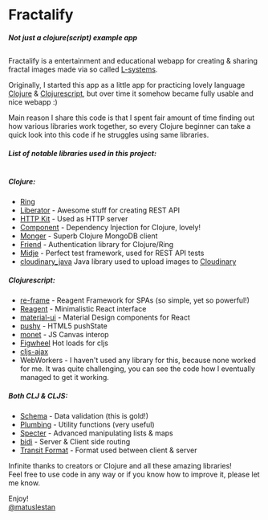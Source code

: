 # Fractalify
##### Not just a clojure(script) example app
##

Fractalify is a entertainment and educational webapp for creating & sharing fractal images made via so called [L-systems][1].

Originally, I started this app as a little app for practicing lovely language [Clojure][2] & [Clojurescript][3], but over time it somehow became fully usable and nice webapp :)

Main reason I share this code is that I spent fair amount of time finding out how various libraries work together, so every Clojure beginner can take a quick look into this code if he struggles using same libraries.

##### List of notable libraries used in this project:
#
##### *Clojure:*
*  [Ring](https://github.com/ring-clojure/ring)
*  [Liberator](http://clojure-liberator.github.io/liberator/) - Awesome stuff for creating REST API
*  [HTTP Kit](https://github.com/http-kit/http-kit) - Used as HTTP server
*  [Component](https://github.com/stuartsierra/component) - Dependency Injection for Clojure, lovely!
*  [Monger](http://clojuremongodb.info/) - Superb Clojure MongoDB client
*  [Friend](https://github.com/cemerick/friend) -  Authentication library for Clojure/Ring
*  [Midje](https://github.com/marick/Midje) - Perfect test framework, used for REST API tests
*  [cloudinary_java](https://github.com/cloudinary/cloudinary_java) Java library used to upload images to [Cloudinary](http://cloudinary.com/)

##### *Clojurescript*:
* [re-frame](https://github.com/Day8/re-frame) - Reagent Framework for SPAs (so simple, yet so powerful!)
* [Reagent](http://reagent-project.github.io/) - Minimalistic React interface
* [material-ui](http://material-ui.com/#/) - Material Design components for React
* [pushy](https://github.com/kibu-australia/pushy) - HTML5 pushState
* [monet](https://github.com/rm-hull/monet) - JS Canvas interop
* [Figwheel](https://github.com/bhauman/lein-figwheel) Hot loads for cljs
* [cljs-ajax](https://github.com/JulianBirch/cljs-ajax)
* WebWorkers - I haven't used any library for this, because none worked for me. It was quite challenging, you can see the code how I eventually managed to get it working.


##### *Both CLJ & CLJS:*
* [Schema](https://github.com/Prismatic/schema) - Data validation (this is gold!)
* [Plumbing](https://github.com/Prismatic/plumbing) - Utility functions (very useful)
* [Specter](https://github.com/nathanmarz/specter) - Advanced manipulating lists & maps
* [bidi](https://github.com/juxt/bidi) - Server & Client side routing
* [Transit Format](https://github.com/cognitect/transit-format) - Format used between client & server

Infinite thanks to creators or Clojure and all these amazing libraries!   
Feel free to use code in any way or if you know how to improve it, please let me know.

Enjoy!  
[@matuslestan](https://twitter.com/matuslestan)

[1]: https://en.wikipedia.org/wiki/L-system
[2]: https://github.com/clojure/clojure
[3]: https://github.com/clojure/clojurescript





